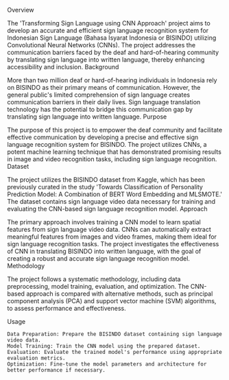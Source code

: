 Overview

The 'Transforming Sign Language using CNN Approach' project aims to develop an accurate and efficient sign language recognition system for Indonesian Sign Language (Bahasa Isyarat Indonesia or BISINDO) utilizing Convolutional Neural Networks (CNNs). The project addresses the communication barriers faced by the deaf and hard-of-hearing community by translating sign language into written language, thereby enhancing accessibility and inclusion.
Background

More than two million deaf or hard-of-hearing individuals in Indonesia rely on BISINDO as their primary means of communication. However, the general public's limited comprehension of sign language creates communication barriers in their daily lives. Sign language translation technology has the potential to bridge this communication gap by translating sign language into written language.
Purpose

The purpose of this project is to empower the deaf community and facilitate effective communication by developing a precise and effective sign language recognition system for BISINDO. The project utilizes CNNs, a potent machine learning technique that has demonstrated promising results in image and video recognition tasks, including sign language recognition.
Dataset

The project utilizes the BISINDO dataset from Kaggle, which has been previously curated in the study 'Towards Classification of Personality Prediction Model: A Combination of BERT Word Embedding and MLSMOTE.' The dataset contains sign language video data necessary for training and evaluating the CNN-based sign language recognition model.
Approach

The primary approach involves training a CNN model to learn spatial features from sign language video data. CNNs can automatically extract meaningful features from images and video frames, making them ideal for sign language recognition tasks. The project investigates the effectiveness of CNN in translating BISINDO into written language, with the goal of creating a robust and accurate sign language recognition model.
Methodology

The project follows a systematic methodology, including data preprocessing, model training, evaluation, and optimization. The CNN-based approach is compared with alternative methods, such as principal component analysis (PCA) and support vector machine (SVM) algorithms, to assess performance and effectiveness.


Usage

    Data Preparation: Prepare the BISINDO dataset containing sign language video data.
    Model Training: Train the CNN model using the prepared dataset.
    Evaluation: Evaluate the trained model's performance using appropriate evaluation metrics.
    Optimization: Fine-tune the model parameters and architecture for better performance if necessary.
